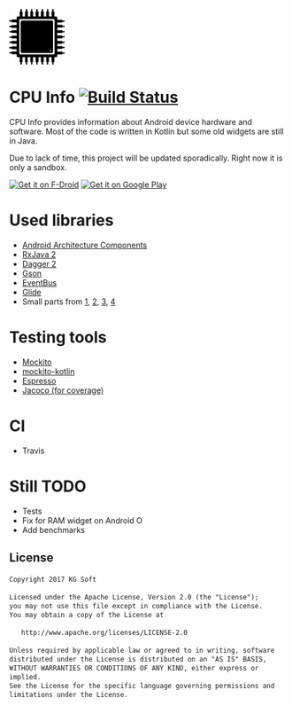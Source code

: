 <img src="info/icon_glow.png" width="100" height="100" />

CPU Info [![Build Status](https://travis-ci.org/kamgurgul/cpu-info.svg?branch=master)](https://travis-ci.org/kamgurgul/cpu-info)<br/>
========
CPU Info provides information about Android device hardware and software.
Most of the code is written in Kotlin but some old widgets are still in
Java.

Due to lack of time, this project will be updated sporadically. Right now it is only a sandbox. 

[<img src="https://f-droid.org/badge/get-it-on.png"
     alt="Get it on F-Droid"
     height="80">](https://f-droid.org/packages/com.kgurgul.cpuinfo/)
[<img src="https://play.google.com/intl/en_us/badges/images/generic/en-play-badge.png"
     alt="Get it on Google Play"
     height="80">](https://play.google.com/store/apps/details?id=com.kgurgul.cpuinfo)

Used libraries
==============
* [Android Architecture Components](https://developer.android.com/topic/libraries/architecture/index.html)
* [RxJava 2](https://github.com/ReactiveX/RxJava)
* [Dagger 2](https://github.com/google/dagger)
* [Gson](https://github.com/google/gson)
* [EventBus](https://github.com/greenrobot/EventBus)
* [Glide](https://github.com/bumptech/glide)
* Small parts from [1](https://github.com/lzyzsd/CircleProgress), [2](https://github.com/akexorcist/Android-RoundCornerProgressBar),
[3](https://github.com/jaredrummler/AndroidProcesses), [4](https://github.com/TUBB/SwipeMenu)

Testing tools
=============
* [Mockito](http://site.mockito.org/)
* [mockito-kotlin](https://github.com/nhaarman/mockito-kotlin)
* [Espresso](https://developer.android.com/training/testing/ui-testing/espresso-testing.html)
* [Jacoco (for coverage)](http://www.eclemma.org/jacoco/)

CI
===
* Travis

Still TODO
==========
* Tests
* Fix for RAM widget on Android O
* Add benchmarks

License
-------
    Copyright 2017 KG Soft

    Licensed under the Apache License, Version 2.0 (the "License");
    you may not use this file except in compliance with the License.
    You may obtain a copy of the License at

       http://www.apache.org/licenses/LICENSE-2.0

    Unless required by applicable law or agreed to in writing, software
    distributed under the License is distributed on an "AS IS" BASIS,
    WITHOUT WARRANTIES OR CONDITIONS OF ANY KIND, either express or implied.
    See the License for the specific language governing permissions and
    limitations under the License.
